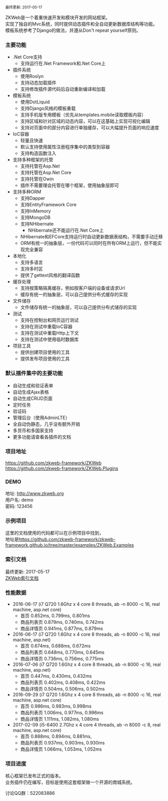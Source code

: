 <small>最终更新: 2017-05-17</small>

ZKWeb是一个着重快速开发和模块开发的网站框架。<br/>
实现了独自的Mvc系统，同时提供动态插件和全自动更新数据库结构等功能。<br/>
模板系统参考了Django的做法，并遵从Don't repeat yourself原则。<br/>

### 主要功能

- .Net Core支持
	- 支持运行在.Net Framework和.Net Core上
- 插件系统
	- 使用Roslyn
	- 支持动态加载插件
	- 支持修改插件源代码后自动重新编译和加载
- 模板系统
	- 使用DotLiquid
	- 支持Django风格的模板重载
	- 支持手机版专用模板（优先从templates.mobile读取模板内容）
	- 支持区域和针对区域的动态内容，可以在这基础上实现可视化编辑
	- 支持对页面中的部分内容进行单独缓存，可以大幅提升页面的响应速度
- IoC容器
	- 轻量且快速
	- 默认支持使用属性注册程序集中的类型到容器
	- 支持构造函数注入
- 支持多种框架的托管
	- 支持托管在Asp.Net
	- 支持托管在Asp.Net Core
	- 支持托管在Owin
	- 插件不需要理会托管在哪个框架，使用抽象层即可
- 支持多种ORM
	- 支持Dapper
	- 支持EntityFramework Core
	- 支持InMemory
	- 支持MongoDB
	- 支持NHibernate
		- NHibernate还不能运行在.Net Core上
	- NHibernate和EFCore支持运行时自动更新数据表结构，不需要手动迁移
	- ORM有统一的抽象层，一份代码可以同时在所有ORM上运行，但不能实现完全兼容
- 本地化
	- 支持多语言
	- 支持多时区
	- 提供了gettext风格的翻译函数
- 缓存处理
	- 支持按策略隔离缓存，例如按客户端的设备或请求Url
	- 缓存有统一的抽象层，可以自己提供分布式缓存的实现
- 文件储存
	- 文件储存有统一的抽象层，可以自己提供分布式储存的实现
- 测试
	- 支持在控制台和网页运行测试
	- 支持在测试中重载IoC容器
	- 支持在测试中重载Http上下文
	- 支持在测试中使用临时数据库
- 项目工具
	- 提供创建项目使用的工具
	- 提供发布项目使用的工具

### 默认插件集中的主要功能

- 自动生成和验证表单
- 自动生成Ajax表格
- 自动生成CRUD页面
- 定时任务
- 验证码
- 管理后台（使用AdminLTE）
- 全自动伪静态，几乎没有额外开销
- 多货币和多国家支持
- 更多功能请查看各插件的文档

### 项目地址

<a href="https://github.com/zkweb-framework/ZKWeb" target="_blank">https://github.com/zkweb-framework/ZKWeb</a></br>
<a href="https://github.com/zkweb-framework/ZKWeb.Plugins" target="_blank">https://github.com/zkweb-framework/ZKWeb.Plugins</a>

### DEMO

地址: <a href="http://www.zkweb.org" target="_blank">http://www.zkweb.org</a><br/>
用户名: demo<br/>
密码: 123456<br/>

### 示例项目

这里的文档使用的代码都可以在示例项目中找到，<br/>
地址是<a href="https://github.com/zkweb-framework/zkweb-framework.github.io/tree/master/examples/ZKWeb.Examples" target="_blank">https://github.com/zkweb-framework/zkweb-framework.github.io/tree/master/examples/ZKWeb.Examples</a>

### 索引文档

最终更新: 2017-05-17<br/>
<a href="../references/zkweb/ZKWebReferences.chm">ZKWeb索引文档</a></br>
<!--<a href="../references/zkweb.plugins/index.html">ZKWeb.Plugins索引文档</a>-->

### 性能数据

- 2016-06-17 (i7 Q720 1.6Ghz x 4 core 8 threads, ab -n 8000 -c 16, real machine, asp.net core)
	- 首页 0.852ms, 0.799ms, 0.801ms
	- 商品列表页 0.879ms, 0.740ms, 0.742ms
	- 商品详情页 0.941ms, 0.877ms, 0.879ms
- 2016-06-17 (i7 Q720 1.6Ghz x 4 core 8 threads, ab -n 8000 -c 16, real machine, asp.net)
	- 首页 0.674ms, 0.688ms, 0.672ms
	- 商品列表页 0.648ms, 0.770ms, 0.645ms
	- 商品详情页 0.736ms, 0.756ms, 0.775ms
- 2016-07-06 (i7 Q720 1.6Ghz x 4 core 8 threads, ab -n 8000 -c 16, real machine, asp.net)
	- 首页 0.447ms, 0.430ms, 0.432ms
	- 商品列表页 0.402ms, 0.408ms, 0.422ms
	- 商品详情页 0.504ms, 0.506ms, 0.502ms
- 2016-09-29 (i7 Q720 1.6Ghz x 4 core 8 threads, ab -n 8000 -c 16, real machine, asp.net core)
	- 首页 0.986ms, 0.983ms, 0.998ms
	- 商品列表页 1.006ms, 0.977ms, 0.996ms
	- 商品详情页 1.111ms, 1.082ms, 1.080ms
- 2017-02-09 (i5-6400 2.7Ghz x 4 core 4 threads, ab -n 8000 -c 8, real machine, asp.net core)
	- 首页 0.888ms, 0.894ms, 0.881ms,
	- 商品列表页 0.937ms, 0.903ms, 0.930ms
	- 商品详情页 1.066ms, 1.053ms, 1.052ms

### 项目进度

核心框架已发布正式的版本。</br>
业务插件仍在编写，目标是使用这套框架做一个开源的商城系统。</br>

讨论QQ群：522083886
